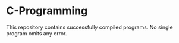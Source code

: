 # C-Programming 
This repository contains successfully compiled programs. No single program omits any error.
